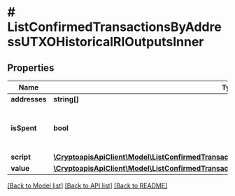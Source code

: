 # # ListConfirmedTransactionsByAddressUTXOHistoricalRIOutputsInner

## Properties

Name | Type | Description | Notes
------------ | ------------- | ------------- | -------------
**addresses** | **string[]** |  | [optional]
**isSpent** | **bool** | Boolean representation of is the transaction output spent |
**script** | [**\CryptoapisApiClient\Model\ListConfirmedTransactionsByAddressUTXOHistoricalRIOutputsInnerScript**](ListConfirmedTransactionsByAddressUTXOHistoricalRIOutputsInnerScript.md) |  |
**value** | [**\CryptoapisApiClient\Model\ListConfirmedTransactionsByAddressUTXOHistoricalRIOutputsInnerValue**](ListConfirmedTransactionsByAddressUTXOHistoricalRIOutputsInnerValue.md) |  | [optional]

[[Back to Model list]](../../README.md#models) [[Back to API list]](../../README.md#endpoints) [[Back to README]](../../README.md)
